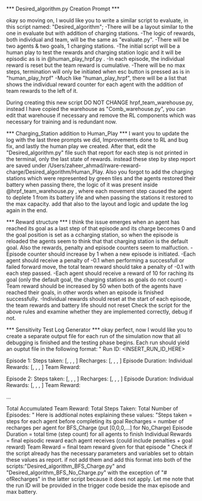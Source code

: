 *** Desired_algorithm.py Creation Prompt ***

okay so moving on, I would like you to write a similar script to evaluate, in this script named: "Desired_algorithm";
-There will be a layout similar to the one in evaluate but with addition of charging stations.
-The logic of rewards, both individual and team, will be the same as "evaluate.py".
-There will be two agents & two goals, 1 charging stations.
-The initial script will be a human play to test the rewards and charging station logic and it will be episodic as is in @human_play_hrpf.py .
-In each episode, the individual reward is reset but the team reward is cumulative.
-There will be no max steps, termination will only be initiated when esc button is pressed as is in "human_play_hrpf"
-Much like "human_play_hrpf", there will be a list that shows the individual reward counter for each agent with the addition of team rewards to the left of it.

During creating this new script DO NOT CHANGE hrpf_team_warehouse.py, instead I have copied the warehouse as "Comb_warehouse.py", you can edit that warehouse if necessary and remove the RL components which was necessary for training and is redundant now.

*** Charging_Station addition to Human_Play ***
I want you to update the log with the last three prompts we did, Improvements done to RL and bug fix, and lastly the human play we created.
After that, edit the "Desired_algorithm.py" file such that report for each step is not printed in the terminal, only the last state of rewards. instead these step by step report are saved under /Users/zaheer_ahmad/rware-reward-charge/Desired_algorithm/Human_Play.
Also you forgot to add the charging stations which were represented by green tiles and the agents restored their battery when passing there, the logic of it was present inside @hrpf_team_warehouse.py , where each movement step caused the agent to deplete 1 from its battery life and when passing the stations it restored to the max capacity.
add that also to the layout and logic and update the log again in the end.

*** Reward structure ***
I think the issue emerges when an agent has reached its goal as a last step of that episode and its charge becomes 0 and the goal position is set as a ccharging station, so when the episode is reloaded the agents seem to think that that charging station is the default goal. Also the rewards, penalty and episode counters seem to malfuction.
-Episode counter should increase by 1 when a new episode is initiated.
-Each agent should receive a penalty of -0.1 when performing a successfull or failed forward move, the total team reward should take a penalty of -0.1 with each step passed.
-Each agent should receive a reward of 10 for raching its goal (only the default goal, the charging stations as goals do not count)
-Team reward should be increased by 50 when both of the agents have reached their goals, in other words when an episode is finished successfully.
-Individual rewards should reset at the start of each episode, the team rewards and battery life should not reset
Check the script for the above rules and examine whether they are implemented correctly, debug if not.

*** Sensitivity Test Log Generator ***
okay perfect, now I would like you to create a separate output file for each run of the simulation now that all debugging is finished and the testing phase begins. Each run should yield an ouptut file in the following format:
"
Run ID: <INSERT_RUN_ID_HERE>

Episode 1:
Steps taken: [<int>, <int>, <int>, <int>]
Recharges: [<int>, <int>, <int>, <int>]
Episode Duration: <int>
Individual Rewards: [<float>, <float>, <float>, <float>]
Team Reward: <float>

Episode 2:
Steps taken: [<int>, <int>, <int>, <int>]
Recharges: [<int>, <int>, <int>, <int>]
Episode Duration: <int>
Individual Rewards: [<float>, <float>, <float>, <float>]
Team Reward: <float>

...

Total Accumulated Team Reward: <float>
Total Steps Taken: <int>
Total Number of Episodes: <int>
"
Here is addtional notes explaining these values:
"Steps taken = steps for each agent before completing its goal
Recharges = number of recharges per agent for BFS_Charge (put [0,0,0,...] for No_Charge)
Episode Duration = total time (step count) for all agents to finish
Individual Rewards = final episodic reward each agent receives (could include penalties + goal reward)
Team Reward = final team reward given for that episode
"
Check if the script already has the necessary parameters and variables set to obtain these values as report. if not add them and add this format into both of the scripts:"Desired_algorithm_BFS_Charge.py" and "Desired_algorithm_BFS_No_Charge.py" with the exception of "#  ofRecharges" in the latter script because it does not apply.
Let me note that the run ID will be provided in the trigger code beside the max episode and max battery.
